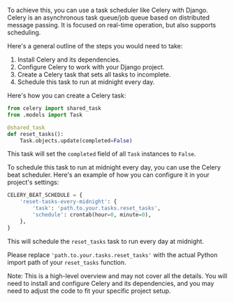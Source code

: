 To achieve this, you can use a task scheduler like Celery with Django. Celery is an asynchronous task queue/job queue based on distributed message passing. It is focused on real-time operation, but also supports scheduling.

Here's a general outline of the steps you would need to take:

1. Install Celery and its dependencies.
2. Configure Celery to work with your Django project.
3. Create a Celery task that sets all tasks to incomplete.
4. Schedule this task to run at midnight every day.

Here's how you can create a Celery task:

```python
from celery import shared_task
from .models import Task

@shared_task
def reset_tasks():
    Task.objects.update(completed=False)
```

This task will set the `completed` field of all `Task` instances to `False`.

To schedule this task to run at midnight every day, you can use the Celery beat scheduler. Here's an example of how you can configure it in your project's settings:

```python
CELERY_BEAT_SCHEDULE = {
    'reset-tasks-every-midnight': {
        'task': 'path.to.your.tasks.reset_tasks',
        'schedule': crontab(hour=0, minute=0),
    },
}
```

This will schedule the `reset_tasks` task to run every day at midnight.

Please replace `'path.to.your.tasks.reset_tasks'` with the actual Python import path of your `reset_tasks` function.

Note: This is a high-level overview and may not cover all the details. You will need to install and configure Celery and its dependencies, and you may need to adjust the code to fit your specific project setup.
